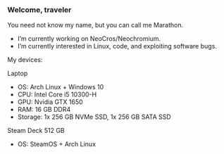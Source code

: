 ### Welcome, traveler

<!--
**ehunt34/ehunt34** is a ✨ _special_ ✨ repository because its `README.md` (this file) appears on your GitHub profile.

Here are some ideas to get you started:

- 🔭 I’m currently working on ...
- 🌱 I’m currently learning ...
- 👯 I’m looking to collaborate on ...
- 🤔 I’m looking for help with ...
- 💬 Ask me about ...
- 📫 How to reach me: ...
- 😄 Pronouns: ...
- ⚡ Fun fact: ...
-->
You need not know my name, but you can call me Marathon.

- I’m currently working on NeoCros/Neochromium.
- I’m currently interested in Linux, code, and exploiting software bugs.

My devices:

Laptop
- OS: Arch Linux + Windows 10
- CPU: Intel Core i5 10300-H
- GPU: Nvidia GTX 1650
- RAM: 16 GB DDR4
- Storage: 1x 256 GB NVMe SSD, 1x 256 GB SATA SSD

Steam Deck 512 GB
- OS: SteamOS + Arch Linux
